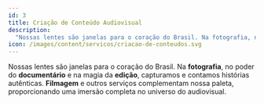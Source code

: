 ```yaml
---
id: 3
title: Criação de Conteúdo Audiovisual
description:
  "Nossas lentes são janelas para o coração do Brasil. Na fotografia, no poder do documentário e na magia da edição, capturamos e contamos histórias autênticas. Filmagem e outros serviços complementam nossa paleta, proporcionando uma imersão completa no universo do audiovisual."
icon: /images/content/servicos/criacao-de-conteudos.svg
---
```

Nossas lentes são janelas para o coração do Brasil. Na **fotografia**, no poder do **documentário** e na magia da **edição**, capturamos e contamos histórias autênticas. **Filmagem** e outros serviços complementam nossa paleta, proporcionando uma imersão completa no universo do audiovisual.
